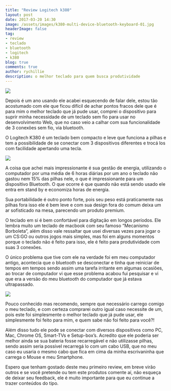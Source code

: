 ```yaml
---
title: "Review Logitech k380"
layout: post
date: 2017-03-20 14:30
image: /assets/images/k380-multi-device-bluetooth-keyboard-01.jpg
headerImage: false
tag:
- review
- teclado
- bluetooth
- logitech
- k380
blog: true
comments: true
author: rychillie
description: o melhor teclado para quem busca produtividade
---
```

<script async src="//pagead2.googlesyndication.com/pagead/js/adsbygoogle.js"></script>
<!-- Anuncio Blog Rychillie -->
<ins class="adsbygoogle"
     style="display:block"
     data-ad-client="ca-pub-7837358846130941"
     data-ad-slot="9265933715"
     data-ad-format="auto"></ins>
<script>
(adsbygoogle = window.adsbygoogle || []).push({});
</script>

<img src="https://rychillie.github.io/assets/images/review/logitech/k380/k380-multi-device-bluetooth-keyboard-01.jpg">

Depois é um ano usando ele acabei esquecendo de falar dele, estou tão acostumado com ele que ficou difícil de achar pontos fracos dele que é para mim o melhor teclado que já pude usar, comprei o dispositivo para suprir minha necessidade de um teclado sem fio para usar no desenvolvimento Web, que no caso veio a calhar com sua funcionalidade de 3 conexões sem fio, via bluetooth.

O Logitech K380 é um teclado bem compacto e leve que funciona a pilhas e tem a possibilidade de se conectar com 3 dispositivos diferentes e trocá los com facilidade apertando uma tecla.

<img src="https://rychillie.github.io/assets/images/review/logitech/k380/k380-multi-device-bluetooth-keyboard-02.jpg">

A coisa que achei mais impressionante é sua gestão de energia, utilizando o computador por uma média de 6 horas diárias por um ano o teclado não gastou nem 15% das pilhas nele, o que é impressionante para um dispositivo Bluetooth. O que ocorre é que quando não está sendo usado ele entra em stand by e economiza horas de energia.

Sua portabilidade é outro ponto forte, pois seu peso está praticamente nas pilhas fora isso ele é bem leve e com sua design fora do comum deixa um ar sofisticado na mesa, parecendo um produto premium.

O teclado em si é bem confortável para digitação em longos períodos. Ele lembra muito um teclado de macbook com seu famoso “Mecanismo Borboleta”, além disso vale ressaltar que usei diversas vezes para jogar o um CS:GO ou outros jogos mais simples, mas foi em alguns momentos porque o teclado não é feito para isso, ele é feito para produtividade com suas 3 conexões.

O único problema que tive com ele na verdade foi em meu computador antigo, acontecia que o bluetooth se desconectar e tinha que reiniciar de tempos em tempos sendo assim uma tarefa irritante em algumas ocasiões, ao trocar de computador vi que esse problema acabou fui pesquisar e vi que era a versão do meu bluetooth do computador que já estava ultrapassado.

<img src="https://rychillie.github.io/assets/images/review/logitech/k380/k380-multi-device-bluetooth-keyboard-03.jpg">

Pouco conhecido mas recomendo, sempre que necessário carrego comigo o meu teclado, e com certeza comprarei outro igual caso necessite de um, pois este foi simplesmente o melhor teclado que já pude usar, ele simplesmente foi feito para mim, e quem sabe não foi feito para você?!

Além disso tudo ele pode se conectar com diversos dispositivos como PC, Mac, Chrome OS, Smart-TVs e Setup-box’s. Acredito que ele poderia ser melhor ainda se sua bateria fosse recarregável e não utilizasse pilhas, sendo assim seria possível recarregá lo com um cabo USB, que no meu caso eu usaria o mesmo cabo que fica em cima da minha escrivaninha que carrega o Mouse e meu Smartphone.

Espero que tenham gostado deste meu primeiro review, em breve virão outros e se você pretende ou tem este produtos comente aí, não esqueça de deixar seu feedback, ele é muito importante para que eu continue a trazer conteúdos do tipo.
